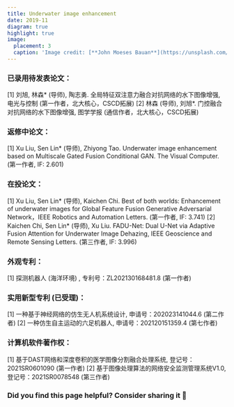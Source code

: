 ```yaml
---
title: Underwater image enhancement
date: 2019-11
diagram: true
highlight: true
image:
  placement: 3
  caption: 'Image credit: [**John Moeses Bauan**](https://unsplash.com/photos/OGZtQF8iC0g)'
---
```


### 已录用待发表论文：
  [1] 刘旭, 林森* (导师), 陶志勇. 全局特征双注意力融合对抗网络的水下图像增强, 电光与控制 (第一作者，北大核心，CSCD拓展)
  [2] 林森 (导师), 刘旭*. 门控融合对抗网络的水下图像增强, 图学学报 (通信作者，北大核心，CSCD拓展)

### 返修中论文：
  [1] Xu Liu, Sen Lin* (导师), Zhiyong Tao. Underwater image enhancement based on Multiscale Gated Fusion Conditional GAN. The Visual Computer. (第一作者, IF: 2.601)

### 在投论文：
  [1] Xu Liu, Sen Lin* (导师), Kaichen Chi. Best of both worlds: Enhancement of underwater images for Global Feature Fusion Generative Adversarial Network，IEEE Robotics and  Automation Letters. (第一作者, IF: 3.741)
  [2] Kaichen Chi, Sen Lin* (导师), Xu Liu. FADU-Net: Dual U-Net via Adaptive Fusion Attention for Underwater Image Dehazing, IEEE Geoscience and Remote Sensing Letters. (第三作者, IF: 3.996)

### 外观专利：
  [1] 探测机器人 (海洋环境) , 专利号：ZL202130168481.8 (第一作者)

### 实用新型专利 (已受理)：
  [1] 一种基于神经网络的仿生无人机系统设计, 申请号：202023141044.6 (第二作者)
  [2] 一种仿生自主运动的六足机器人, 申请号：202120151359.4 (第七作者)

### 计算机软件著作权：
  [1] 基于DAST网络和深度卷积的医学图像分割融合处理系统, 登记号：2021SR0601090 (第一作者)
  [2] 基于图像处理算法的网络安全监测管理系统V1.0, 登记号：2021SR0078548 (第三作者)

### Did you find this page helpful? Consider sharing it 🙌
